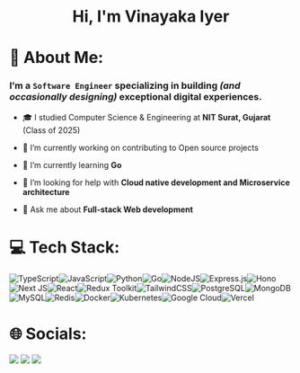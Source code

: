 <h1 align="center">Hi, I'm Vinayaka Iyer</h1>

# 💫 About Me:
###  I’m a `Software Engineer` specializing in building <i>(and occasionally designing)</i> exceptional digital experiences.

- 🎓 I studied Computer Science & Engineering at **NIT Surat, Gujarat** (Class of 2025)

- 🔭 I’m currently working on contributing to Open source projects

- 🌱 I’m currently learning **Go**

- 🤝 I’m looking for help with **Cloud native development and Microservice architecture**

- 💬 Ask me about **Full-stack Web development**




# 💻 Tech Stack:
![TypeScript](https://img.shields.io/badge/TypeScript-007ACC?style=for-the-badge&logo=typescript&logoColor=white)![JavaScript](https://img.shields.io/badge/javascript-%23323330.svg?style=for-the-badge&logo=javascript&logoColor=%23F7DF1E)![Python](https://img.shields.io/badge/python-3670A0?style=for-the-badge&logo=python&logoColor=ffdd54)![Go](https://img.shields.io/badge/Go-00ADD8?style=for-the-badge&logo=go&logoColor=white)![NodeJS](https://img.shields.io/badge/node.js-6DA55F?style=for-the-badge&logo=node.js&logoColor=white)![Express.js](https://img.shields.io/badge/express.js-%23404d59.svg?style=for-the-badge&logo=express&logoColor=%2361DAFB)![Hono](https://img.shields.io/badge/hono-E36002?style=for-the-badge&logo=hono&logoColor=white)![Next JS](https://img.shields.io/badge/Next-black?style=for-the-badge&logo=next.js&logoColor=white)![React](https://img.shields.io/badge/react-%2320232a.svg?style=for-the-badge&logo=react&logoColor=%2361DAFB)![Redux Toolkit](https://img.shields.io/badge/redux-%23593d88.svg?style=for-the-badge&logo=redux&logoColor=white)![TailwindCSS](https://img.shields.io/badge/tailwindcss-%2338B2AC.svg?style=for-the-badge&logo=tailwind-css&logoColor=white)![PostgreSQL](https://img.shields.io/badge/PostgreSQL-green?style=for-the-badge)![MongoDB](https://img.shields.io/badge/MongoDB-%234ea94b.svg?style=for-the-badge&logo=mongodb&logoColor=white)![MySQL](https://img.shields.io/badge/mysql-%2300f.svg?style=for-the-badge&logo=mysql&logoColor=white)![Redis](https://img.shields.io/badge/redis-%23DD0031.svg?&style=for-the-badge&logo=redis&logoColor=white
)![Docker](https://img.shields.io/badge/Docker-2CA5E0?style=for-the-badge&logo=docker&logoColor=white)![Kubernetes](https://img.shields.io/badge/Kubernetes-3069DE?style=for-the-badge&logo=kubernetes&logoColor=white)![Google Cloud](https://img.shields.io/badge/Google_Cloud-4285F4?style=for-the-badge&logo=google-cloud&logoColor=white)![Vercel](https://img.shields.io/badge/vercel-%23000000.svg?style=for-the-badge&logo=vercel&logoColor=white)

# 🌐 Socials:
<p>
<a href="https://github.com/vinayaka-iyer"><img src="https://img.shields.io/badge/GitHub-100000?style=for-the-badge&logo=github&logoColor=white"/></a>&nbsp;<a href="https://www.linkedin.com/in/vinayaka-iyer/"><img src="https://img.shields.io/badge/LinkedIn-0077B5?style=for-the-badge&logo=linkedin&logoColor=white"/></a>&nbsp;<a href="https://mail.google.com/mail/?view=cm&fs=1&tf=1&to=vinayakaiyer999@gmail.com"><img src="https://img.shields.io/badge/Gmail-D14836?style=for-the-badge&logo=gmail&logoColor=white"/></a>&nbsp;
</p>
                                                                                         
<!-- 
# ⚡ Featured: 

<p align="center">
<a href="https://github.com/vinayaka-iyer/Easy-Manager_HackTheTank">
<img width='49%' align="center"src="https://github-readme-stats-git-master-vinayaka-iyer.vercel.app/api/pin/?username=vinayaka-iyer&repo=Easy-Manager_HackTheTank&border_color=02D892&bg_color=0D1117&title_color=C9D1D9&text_color=8B949E&icon_color=02D892" />
</a>
<span>&nbsp;</span>
<a href="https://github.com/vinayaka-iyer/PawTopia_Dotslash6.0">
<img width='49%' align="center"src="https://github-readme-stats-git-master-vinayaka-iyer.vercel.app/api/pin/?username=vinayaka-iyer&repo=PawTopia_Dotslash6.0&border_color=02D892&bg_color=0D1117&title_color=C9D1D9&text_color=8B949E&icon_color=02D892" />
</a>
</p>

<p align="center">
<a href="https://github.com/vinayaka-iyer/AniQuiz_HackNITR4.0">
<img width='49%' align="center"src="https://github-readme-stats-git-master-vinayaka-iyer.vercel.app/api/pin/?username=vinayaka-iyer&repo=AniQuiz_HackNITR4.0&border_color=02D892&bg_color=0D1117&title_color=C9D1D9&text_color=8B949E&icon_color=02D892" />
</a>
<span>&nbsp;</span>
<a href="https://github.com/vinayaka-iyer/AniBlog">
<img width='49%' align="center"src="https://github-readme-stats-git-master-vinayaka-iyer.vercel.app/api/pin/?username=vinayaka-iyer&repo=AniBlog&border_color=02D892&bg_color=0D1117&title_color=C9D1D9&text_color=8B949E&icon_color=02D892" />
</a>
</p>

# 📊 GitHub Stats:
![](https://github-readme-stats-git-master-vinayaka-iyer.vercel.app/api/top-langs/?username=vinayaka-iyer&theme=gotham&hide_border=false&include_all_commits=false&count_private=false&layout=compact)
 -->

